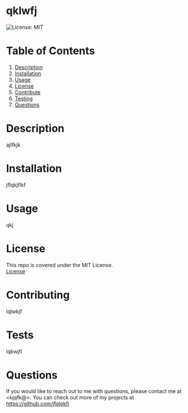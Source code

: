 # qklwfj
![License: MIT](https://img.shields.io/badge/license-MIT-green)
# Table of Contents
1. [Description](#description)<br>
2. [Installation](#installation)<br>
3. [Usage](#usage)<br>
4. [License](#license)<br>
5. [Contribute](#contributing)<br>
6. [Testing](#tests)<br>
7. [Questions](#questions) 


# Description

ajlfkjk 

# Installation

jflqkjflkf 


# Usage

qkj 

# License

This repo is covered under the MIT License.
<br>[License](https://choosealicense.com/licenses/mit/)

# Contributing

lqlwkjf 

# Tests

lqkwjfl 

# Questions

If you would like to reach out to me
with questions, please contact me at <kjqfk@>. You can check out more of my projects at <https://github.com/jfqlekfj>